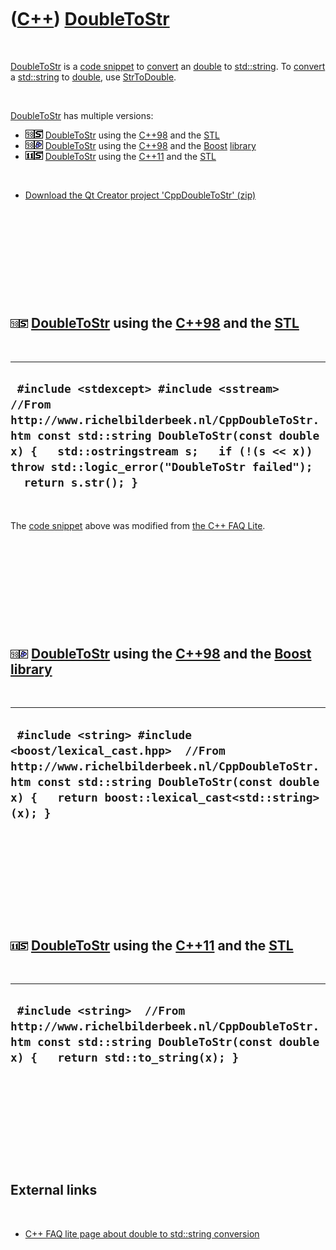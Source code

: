 
 

 

 

 

 

([C++](Cpp.md)) [DoubleToStr](CppDoubleToStr.md)
==================================================

 

[DoubleToStr](CppDoubleToStr.md) is a [code
snippet](CppCodeSnippets.md) to [convert](CppConvert.md) an
[double](CppDouble.md) to [std::string](CppStdString.md). To
[convert](CppConvert.md) a [std::string](CppStdString.md) to
[double](CppDouble.md), use [StrToDouble](CppStrToDouble.md).

 

[DoubleToStr](CppDoubleToStr.md) has multiple versions:

-   ![C++98](PicCpp98.png)![STL](PicStl.png)
    [DoubleToStr](CppDoubleToStr.md) using the [C++98](Cpp98.md) and
    the [STL](CppStl.md)
-   ![C++98](PicCpp98.png)![Boost](PicBoost.png)
    [DoubleToStr](CppDoubleToStr.md) using the [C++98](Cpp98.md) and
    the [Boost](CppBoost.md) [library](CppLibrary.md)
-   ![C++11](PicCpp11.png)![STL](PicStl.png)
    [DoubleToStr](CppDoubleToStr.md) using the [C++11](Cpp11.md) and
    the [STL](CppStl.md)

 

-   [Download the Qt Creator project
    'CppDoubleToStr' (zip)](CppDoubleToStr.zip)

 

 

 

 

 

![C++98](PicCpp98.png)![STL](PicStl.png) [DoubleToStr](CppDoubleToStr.md) using the [C++98](Cpp98.md) and the [STL](CppStl.md)
---------------------------------------------------------------------------------------------------------------------------------

 

  -----------------------------------------------------------------------------------------------------------------------------------------------------------------------------------------------------------------------------------------------------------------
  ` #include <stdexcept> #include <sstream>  //From http://www.richelbilderbeek.nl/CppDoubleToStr.htm const std::string DoubleToStr(const double x) {   std::ostringstream s;   if (!(s << x)) throw std::logic_error("DoubleToStr failed");   return s.str(); }`
  -----------------------------------------------------------------------------------------------------------------------------------------------------------------------------------------------------------------------------------------------------------------

 

The [code snippet](CppCodeSnippets.md) above was modified from [the C++
FAQ Lite](http://www.parashift.com/c++-faq-lite).

 

 

 

 

 

![C++98](PicCpp98.png)![Boost](PicBoost.png) [DoubleToStr](CppDoubleToStr.md) using the [C++98](Cpp98.md) and the [Boost](CppBoost.md) [library](CppLibrary.md)
-------------------------------------------------------------------------------------------------------------------------------------------------------------------

 

  ------------------------------------------------------------------------------------------------------------------------------------------------------------------------------------------------------------------
  ` #include <string> #include <boost/lexical_cast.hpp>  //From http://www.richelbilderbeek.nl/CppDoubleToStr.htm const std::string DoubleToStr(const double x) {   return boost::lexical_cast<std::string>(x); }`
  ------------------------------------------------------------------------------------------------------------------------------------------------------------------------------------------------------------------

 

 

 

 

 

![C++11](PicCpp11.png)![STL](PicStl.png) [DoubleToStr](CppDoubleToStr.md) using the [C++11](Cpp11.md) and the [STL](CppStl.md)
---------------------------------------------------------------------------------------------------------------------------------

 

  --------------------------------------------------------------------------------------------------------------------------------------------------------------
  ` #include <string>  //From http://www.richelbilderbeek.nl/CppDoubleToStr.htm const std::string DoubleToStr(const double x) {   return std::to_string(x); }`
  --------------------------------------------------------------------------------------------------------------------------------------------------------------

 

 

 

 

 

External links
--------------

 

-   [C++ FAQ lite page about double to std::string
    conversion](http://www.parashift.com/c++-faq-lite/misc-technical-issues.html#faq-39.1)

 

 

 

 

 

 

